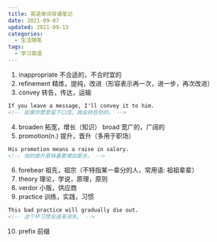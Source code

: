 ```yaml
---
title: 英语单词背诵笔记
date: 2021-09-07
updated: 2021-09-13
categories: 
  - 生活随笔
tags: 
  - 学习英语
---
```


1. inappropriate 不合适的，不合时宜的
2. refinement 精炼，提纯，改进（形容表示再一次，进一步，再次改进）
3. convey 转告，传达，运输
```html
If you leave a message, I'll convey it to him.
<!-- 如果你愿意留下口信，我会转告他的。 -->
```
4. broaden 拓宽，增长（知识） broad 宽广的，广阔的
5. promotion(n.) 提升，晋升（多用于职场）
```html
His promotion means a raise in salary.
<!-- 他的提升意味着要增加薪水。 -->
```
6. forebear 祖先，祖宗（不特指某一辈分的人，常用语: 祖祖辈辈）
7. theory 理论，学说，原理，原则
8. verdor 小贩，供应商
9. practice 训练，实践，习惯
```html
This bad practice will gradually die out.
<!-- 这个坏习惯会逐渐消失。 -->
```
10. prefix 前缀